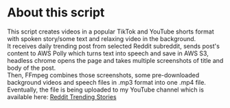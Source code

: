 # About this script
This script creates videos in a popular TikTok and YouTube shorts format with spoken story/some text and relaxing video in the background.  
It receives daily trending post from selected Reddit subreddit, sends post's content to AWS Polly which turns text into speech and save in AWS S3, headless chrome 
opens the page and takes multiple screenshots of title and body of the post.  
Then, FFmpeg combines those screenshots, some pre-downloaded background videos and speech files in .mp3 format into one .mp4 file.  
Eventually, the file is being uploaded to my YouTube channel which is available here: 
[Reddit Trending Stories](https://www.youtube.com/channel/UCahPMNpxIxDuNrvcoZV6BAw)
